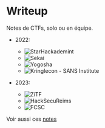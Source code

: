 # Writeup

Notes de CTFs, solo ou en équipe.

- 2022:
	- ![StarHackademint](./2022/Star2022)
	- ![Sekai](./2022/SekaiCTF)	
	- ![Yogosha](./2022/Yogosha)
	- ![Kringlecon - SANS Institute](./2022/Kringlecon)

- 2023:
	- ![ZiTF](./2023/ZiTF)
	- ![HackSecuReims](./2023/HackSecuReims)
	- ![FCSC](./2023/FCSC)

Voir aussi ces [notes](https://github.com/0x14mth3n1ght/Hacking)
